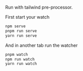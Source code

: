 Run with tailwind pre-processor.


First start your watch
```sh
npm serve
pnpm run serve
yarn run serve
```

And in another tab run the watcher
```sh
pnpm watch
npm run watch
yarn run watch
```